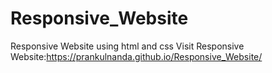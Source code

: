 # Responsive_Website
Responsive Website using html and css
Visit Responsive Website:https://prankulnanda.github.io/Responsive_Website/
